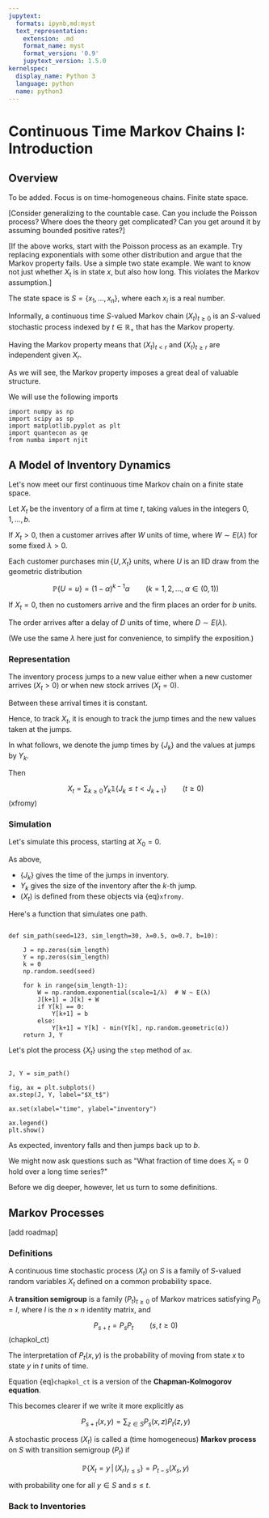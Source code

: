 ```yaml
---
jupytext:
  formats: ipynb,md:myst
  text_representation:
    extension: .md
    format_name: myst
    format_version: '0.9'
    jupytext_version: 1.5.0
kernelspec:
  display_name: Python 3
  language: python
  name: python3
---
```




# Continuous Time Markov Chains I: Introduction

## Overview

To be added.  Focus is on time-homogeneous chains.  Finite state space.

[Consider generalizing to the countable case.  Can you include the Poisson
process?  Where does the theory get complicated?  Can you get around it by
assuming bounded positive rates?]

[If the above works, start with the Poisson process as an example.  Try
replacing exponentials with some other distribution and argue that the Markov
property fails.  Use a simple two state example.  We want to know not just
whether $X_t$ is in state $x$, but also how long.  This violates the Markov
assumption.]

The state space is $S = \{x_1, \ldots, x_n\}$, where each $x_i$ is a real number.

Informally, a continuous time $S$-valued Markov chain $(X_t)_{t \geq 0}$ is an $S$-valued stochastic process indexed by $t \in \mathbb R_+$ that has the Markov property.

Having the Markov property means that $(X_t)_{t < r}$ and $(X_t)_{t \geq r}$ are independent given $X_r$.

As we will see, the Markov property imposes a great deal of valuable structure.

We will use the following imports

```{code-cell} ipython3
import numpy as np
import scipy as sp
import matplotlib.pyplot as plt
import quantecon as qe
from numba import njit

```


## A Model of Inventory Dynamics

Let's now meet our first continuous time Markov chain on a finite state space.

Let $X_t$ be the inventory of a firm at time $t$,
taking values in the integers $0, 1, \ldots, b$.

If $X_t > 0$, then a customer arrives after $W$
units of time, where $W \sim E(\lambda)$ for some fixed $\lambda > 0$.

Each customer purchases $\min\{U, X_t\}$ units, where $U$ is an IID draw from
the geometric distribution

$$
    \mathbb P\{U = u\} = (1-\alpha)^{k-1} \alpha
    \qquad (k = 1, 2, \ldots, \; \alpha \in (0, 1))
$$

If $X_t = 0$, then no customers arrive and the firm places an order for $b$ units.

The order arrives after a delay of $D$ units of time, where $D \sim E(\lambda)$.

(We use the same $\lambda$ here just for convenience, to simplify the exposition.)

### Representation

The inventory process jumps to a new value either when a new customer arrives
$(X_t > 0)$ or when new stock arrives $(X_t = 0)$.

Between these arrival times it is constant.

Hence, to track $X_t$, it is enough to track the jump times and the new values
taken at the jumps.

In what follows, we denote the jump times by $\{J_k\}$ and the values at jumps
by $Y_k$.

Then 

$$
    X_t = \sum_{k \geq 0} Y_k \mathbb 1\{J_k \leq t < J_{k+1}\}
    \qquad (t \geq 0)
$$ (xfromy)



### Simulation

Let's simulate this process, starting at $X_0 = 0$.

As above,

* $\{J_k\}$ gives the time of the jumps in inventory.
* $Y_k$ gives the size of the inventory after the $k$-th jump.
* $(X_t)$ is defined from these objects via {eq}`xfromy`.

Here's a function that simulates one path.

```{code-cell} ipython3

def sim_path(seed=123, sim_length=30, λ=0.5, α=0.7, b=10):

    J = np.zeros(sim_length)
    Y = np.zeros(sim_length)
    k = 0
    np.random.seed(seed)

    for k in range(sim_length-1):
        W = np.random.exponential(scale=1/λ)  # W ~ E(λ)
        J[k+1] = J[k] + W
        if Y[k] == 0:
            Y[k+1] = b
        else:
            Y[k+1] = Y[k] - min(Y[k], np.random.geometric(α))
    return J, Y
```

Let's plot the process $\{X_t\}$ using the ``step`` method of ``ax``.

```{code-cell} ipython3

J, Y = sim_path()

fig, ax = plt.subplots()
ax.step(J, Y, label="$X_t$")

ax.set(xlabel="time", ylabel="inventory")

ax.legend()
plt.show()
```

As expected, inventory falls and then jumps back up to $b$.

We might now ask questions such as "What fraction of time does $X_t = 0$ hold
over a long time series?"

Before we dig deeper, however, let us turn to some definitions.

## Markov Processes

[add roadmap]

### Definitions

A continuous time stochastic process $(X_t)$ on $S$ is a family of $S$-valued
random variables $X_t$ defined on a common probability space.

A **transition semigroup** is a family $(P_t)_{t \geq 0}$ of Markov matrices
satisfying $P_0 = I$, where $I$ is the $n \times n$ identity matrix, and

$$
    P_{s + t} = P_s P_t
    \qquad (s, t \geq 0)
$$ (chapkol_ct)

The interpretation of $P_t(x, y)$ is the probability of moving from state $x$
to state $y$ in $t$ units of time.

Equation {eq}`chapkol_ct` is a version of the **Chapman-Kolmogorov equation**.

This becomes clearer if we write it more explicitly as

$$
    P_{s+t}(x, y) 
    = \sum_{z \in S} P_s(x, z) P_t(z, y)
$$

A stochastic process $(X_t)$ is called a (time homogeneous) **Markov process** on $S$
with transition semigroup $(P_t)$ if

$$
    \mathbb P\{X_t = y \,|\, (X_r)_{r \leq s} \}
    = P_{t - s} (X_s, y)
$$

with probability one for all $y \in S$ and $s \leq t$.


### Back to Inventories


